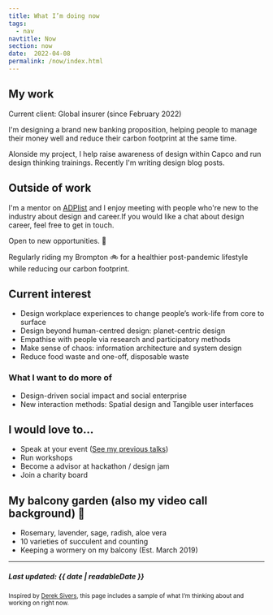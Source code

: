 ```yaml
---
title: What I’m doing now
tags:
  - nav
navtitle: Now
section: now
date:  2022-04-08
permalink: /now/index.html
---
```


## My work

Current client: Global insurer (since February 2022)

I'm designing a brand new banking proposition, helping people to manage their money well and reduce their carbon footprint at the same time.

Alonside my project, I help raise awareness of design within Capco and run design thinking trainings. Recently I'm writing design blog posts.


## Outside of work
I'm a mentor on <a href="https://adplist.org/mentors/christie-lau" target="_blank">ADPlist</a> and I enjoy meeting with people who're new to the industry about design and career.If you would like a chat about design career, feel free to get in touch.

Open to new opportunities. <span>&#128075;</span>

Regularly riding my Brompton <span>&#128690;</span> for a healthier post-pandemic lifestyle while reducing our carbon footprint.

## Current interest
* Design workplace experiences to change people’s work-life from core to surface
* Design beyond human-centred design: planet-centric design
* Empathise with people via research and participatory methods
* Make sense of chaos: information architecture and system design
* Reduce food waste and one-off, disposable waste

### What I want to do more of
* Design-driven social impact and social enterprise
* New interaction methods: Spatial design and Tangible user interfaces

## I would love to...
* Speak at your event ([See my previous talks](/talks-and-workshops))
* Run workshops
* Become a advisor at hackathon / design jam
* Join a charity board


## My balcony garden (also my video call background) <span>&#x1f33f;</span>
+ Rosemary, lavender, sage, radish, aloe vera
+ 10 varieties of succulent and counting
+ Keeping a wormery on my balcony (Est. March 2019)

<hr>

##### Last updated: <time datetime="{{ date | machineDate }}">{{ date | readableDate }}</time>

<small> Inspired by <a href="https://sivers.org/nowff" target="_blank">Derek Sivers</a>, this page includes a sample of what I’m thinking about and working on right now. </small>
